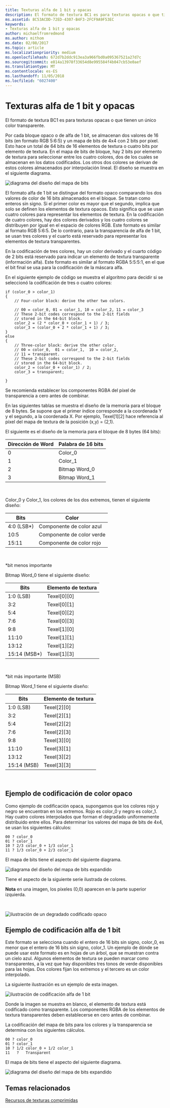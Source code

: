 ```yaml
---
title: Texturas alfa de 1 bit y opacas
description: El formato de textura BC1 es para texturas opacas o que tienen un único color transparente.
ms.assetid: 8C53ACDD-72ED-4307-B4F3-2FCF9A9F53EC
keywords:
- Texturas alfa de 1 bit y opacas
author: michaelfromredmond
ms.author: mithom
ms.date: 02/08/2017
ms.topic: article
ms.localizationpriority: medium
ms.openlocfilehash: 672d7b2ddc913ea3a966fbd0a095367521a27d7c
ms.sourcegitcommit: e814a13978f33654d8e995584f4b047cb53e0aef
ms.translationtype: MT
ms.contentlocale: es-ES
ms.lasthandoff: 11/05/2018
ms.locfileid: "6027400"
---
```

# <a name="span-iddirect3dconceptsopaqueand1-bitalphatexturesspanopaque-and-1-bit-alpha-textures"></a><span id="direct3dconcepts.opaque_and_1-bit_alpha_textures"></span>Texturas alfa de 1 bit y opacas


El formato de textura BC1 es para texturas opacas o que tienen un único color transparente.

Por cada bloque opaco o de alfa de 1 bit, se almacenan dos valores de 16 bits (en formato RGB 5:6:5) y un mapa de bits de 4x4 con 2 bits por píxel. Esto hace un total de 64 bits de 16 elementos de textura o cuatro bits por elemento de textura. En el mapa de bits de bloque, hay 2 bits por elemento de textura para seleccionar entre los cuatro colores, dos de los cuales se almacenan en los datos codificados. Los otros dos colores se derivan de estos colores almacenados por interpolación lineal. El diseño se muestra en el siguiente diagrama.

![diagrama del diseño del mapa de bits](images/colors1.png)

El formato alfa de 1 bit se distingue del formato opaco comparando los dos valores de color de 16 bits almacenados en el bloque. Se tratan como enteros sin signo. Si el primer color es mayor que el segundo, implica que solo se definen los elementos de textura opacos. Esto significa que se usan cuatro colores para representar los elementos de textura. En la codificación de cuatro colores, hay dos colores derivados y los cuatro colores se distribuyen por igual en el espacio de colores RGB. Este formato es similar al formato RGB 5:6:5. De lo contrario, para la transparencia de alfa de 1 bit, se usan tres colores y el cuarto está reservado para representar los elementos de textura transparentes.

En la codificación de tres colores, hay un color derivado y el cuarto código de 2 bits está reservado para indicar un elemento de textura transparente (información alfa). Este formato es similar al formato RGBA 5:5:5:1, en el que el bit final se usa para la codificación de la máscara alfa.

En el siguiente ejemplo de código se muestra el algoritmo para decidir si se seleccionó la codificación de tres o cuatro colores:

```
if (color_0 > color_1) 
{
    // Four-color block: derive the other two colors. 
    
    // 00 = color_0, 01 = color_1, 10 = color_2, 11 = color_3
    // These 2-bit codes correspond to the 2-bit fields 
    // stored in the 64-bit block.
    color_2 = (2 * color_0 + color_1 + 1) / 3;
    color_3 = (color_0 + 2 * color_1 + 1) / 3;
}    
else
{ 
    // Three-color block: derive the other color.
    // 00 = color_0,  01 = color_1,  10 = color_2,  
    // 11 = transparent.
    // These 2-bit codes correspond to the 2-bit fields 
    // stored in the 64-bit block. 
    color_2 = (color_0 + color_1) / 2;    
    color_3 = transparent;    

}
```

Se recomienda establecer los componentes RGBA del píxel de transparencia a cero antes de combinar.

En las siguientes tablas se muestra el diseño de la memoria para el bloque de 8 bytes. Se supone que el primer índice corresponde a la coordenada Y y el segundo, a la coordenada X. Por ejemplo, Texel\[1\]\[2\] hace referencia al píxel del mapa de textura de la posición (x,y) = (2,1).

El siguiente es el diseño de la memoria para el bloque de 8 bytes (64 bits):

| Dirección de Word | Palabra de 16 bits    |
|--------------|----------------|
| 0            | Color\_0       |
| 1            | Color\_1       |
| 2            | Bitmap Word\_0 |
| 3            | Bitmap Word\_1 |

 

Color\_0 y Color\_1, los colores de los dos extremos, tienen el siguiente diseño:

| Bits        | Color                 |
|-------------|-----------------------|
| 4:0 (LSB\*) | Componente de color azul  |
| 10:5        | Componente de color verde |
| 15:11       | Componente de color rojo   |

 

\*bit menos importante

Bitmap Word\_0 tiene el siguiente diseño:

| Bits          | Elemento de textura           |
|---------------|-----------------|
| 1:0 (LSB)     | Texel\[0\]\[0\] |
| 3:2           | Texel\[0\]\[1\] |
| 5:4           | Texel\[0\]\[2\] |
| 7:6           | Texel\[0\]\[3\] |
| 9:8           | Texel\[1\]\[0\] |
| 11:10         | Texel\[1\]\[1\] |
| 13:12         | Texel\[1\]\[2\] |
| 15:14 (MSB\*) | Texel\[1\]\[3\] |

 

\*bit más importante (MSB)

Bitmap Word\_1 tiene el siguiente diseño:

| Bits        | Elemento de textura           |
|-------------|-----------------|
| 1:0 (LSB)   | Texel\[2\]\[0\] |
| 3:2         | Texel\[2\]\[1\] |
| 5:4         | Texel\[2\]\[2\] |
| 7:6         | Texel\[2\]\[3\] |
| 9:8         | Texel\[3\]\[0\] |
| 11:10       | Texel\[3\]\[1\] |
| 13:12       | Texel\[3\]\[2\] |
| 15:14 (MSB) | Texel\[3\]\[3\] |

 

## <a name="span-idexampleofopaquecolorencodingspanspan-idexampleofopaquecolorencodingspanspan-idexampleofopaquecolorencodingspanexample-of-opaque-color-encoding"></a><span id="Example_of_Opaque_Color_Encoding"></span><span id="example_of_opaque_color_encoding"></span><span id="EXAMPLE_OF_OPAQUE_COLOR_ENCODING"></span>Ejemplo de codificación de color opaco


Como ejemplo de codificación opaca, supongamos que los colores rojo y negro se encuentran en los extremos. Rojo es color\_0 y negro es color\_1. Hay cuatro colores interpolados que forman el degradado uniformemente distribuido entre ellos. Para determinar los valores del mapa de bits de 4x4, se usan los siguientes cálculos:

```
00 ? color_0
01 ? color_1
10 ? 2/3 color_0 + 1/3 color_1
11 ? 1/3 color_0 + 2/3 color_1
```

El mapa de bits tiene el aspecto del siguiente diagrama.

![diagrama del diseño del mapa de bits expandido](images/colors2.png)

Tiene el aspecto de la siguiente serie ilustrada de colores.

**Nota**  en una imagen, los píxeles (0,0) aparecen en la parte superior izquierda.

 

![ilustración de un degradado codificado opaco](images/redsquares.png)

## <a name="span-idexampleof1bitalphaencodingspanspan-idexampleof1bitalphaencodingspanspan-idexampleof1bitalphaencodingspanexample-of-1-bit-alpha-encoding"></a><span id="Example_of_1_Bit_Alpha_Encoding"></span><span id="example_of_1_bit_alpha_encoding"></span><span id="EXAMPLE_OF_1_BIT_ALPHA_ENCODING"></span>Ejemplo de codificación alfa de 1 bit


Este formato se selecciona cuando el entero de 16 bits sin signo, color\_0, es menor que el entero de 16 bits sin signo, color\_1. Un ejemplo de dónde se puede usar este formato es en hojas de un árbol, que se muestran contra un cielo azul. Algunos elementos de textura se pueden marcar como transparentes, a la vez que hay disponibles tres tonos de verde disponibles para las hojas. Dos colores fijan los extremos y el tercero es un color interpolado.

La siguiente ilustración es un ejemplo de esta imagen.

![ilustración de codificación alfa de 1 bit](images/greenthing.png)

Donde la imagen se muestra en blanco, el elemento de textura está codificado como transparente. Los componentes RGBA de los elementos de textura transparentes deben establecerse en cero antes de combinar.

La codificación del mapa de bits para los colores y la transparencia se determina con los siguientes cálculos.

```
00 ? color_0
01 ? color_1
10 ? 1/2 color_0 + 1/2 color_1
11   ?   Transparent
```

El mapa de bits tiene el aspecto del siguiente diagrama.

![diagrama del diseño del mapa de bits expandido](images/colors3.png)

## <a name="span-idrelated-topicsspanrelated-topics"></a><span id="related-topics"></span>Temas relacionados


[Recursos de texturas comprimidas](compressed-texture-resources.md)

 

 





